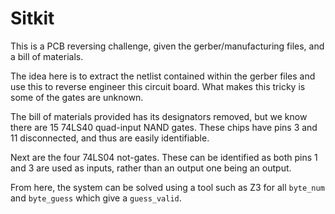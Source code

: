# Sitkit

This is a PCB reversing challenge, given the gerber/manufacturing files, and a bill of materials.

The idea here is to extract the netlist contained within the gerber files and use this to reverse engineer this circuit board.
What makes this tricky is some of the gates are unknown.

The bill of materials provided has its designators removed, but we know there are 15 74LS40 quad-input NAND gates. These chips have pins 3 and 11 disconnected, and thus are easily identifiable.

Next are the four 74LS04 not-gates. These can be identified as both pins 1 and 3 are used as inputs, rather than an output one being an output.

From here, the system can be solved using a tool such as Z3 for all `byte_num` and `byte_guess` which give a `guess_valid`.
